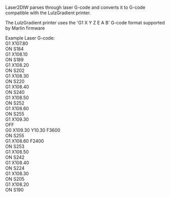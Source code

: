 Laser2DIW parses through laser G-code and converts it to 
G-code compatible with the LulzGradient printer.

The LulzGradient printer uses the 'G1 X Y Z E A B' G-code format 
supported by Marlin firmware

Example Laser G-code:  
G1 X107.80  
ON S184  
G1 X108.10  
ON S189  
G1 X108.20  
ON S202  
G1 X108.30  
ON S220  
G1 X108.40  
ON S240  
G1 X108.50  
ON S252  
G1 X108.60  
ON S255  
G1 X109.30  
OFF  
G0 X109.30 Y10.30 F3600  
ON S255  
G1 X108.60 F2400  
ON S253  
G1 X108.50  
ON S242  
G1 X108.40  
ON S224  
G1 X108.30  
ON S205  
G1 X108.20  
ON S190  